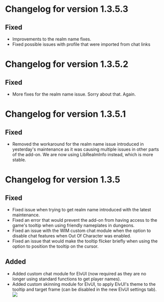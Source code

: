# Changelog for version 1.3.5.3

## Fixed

- Improvements to the realm name fixes.
- Fixed possible issues with profile that were imported from chat links

# Changelog for version 1.3.5.2

## Fixed

- More fixes for the realm name issue. Sorry about that. Again.

# Changelog for version 1.3.5.1

## Fixed

- Removed the workaround for the realm name issue introduced in yesterday's maintenance as it was causing multiple issues in other parts of the add-on. We are now using LibRealmInfo instead, which is more stable.

# Changelog for version 1.3.5

## Fixed

- Fixed issue when trying to get realm name introduced with the latest maintenance.
- Fixed an error that would prevent the add-on from having access to the game's tooltip when using friendly nameplates in dungeons.
- Fixed an issue with the WIM custom chat module when the option to disable chat features when Out Of Character was enabled.
- Fixed an issue that would make the tooltip flicker briefly when using the option to position the tooltip on the cursor.

## Added

- Added custom chat module for ElvUI (now required as they are no longer using standard functions to get player names).
- Added custom skinning module for ElvUI, to apply ElvUI's theme to the tooltip and target frame (can be disabled in the new ElvUI settings tab).  
![](https://www.dropbox.com/s/g57644riwygwww9/elvui_tooltip.png?raw=1)
